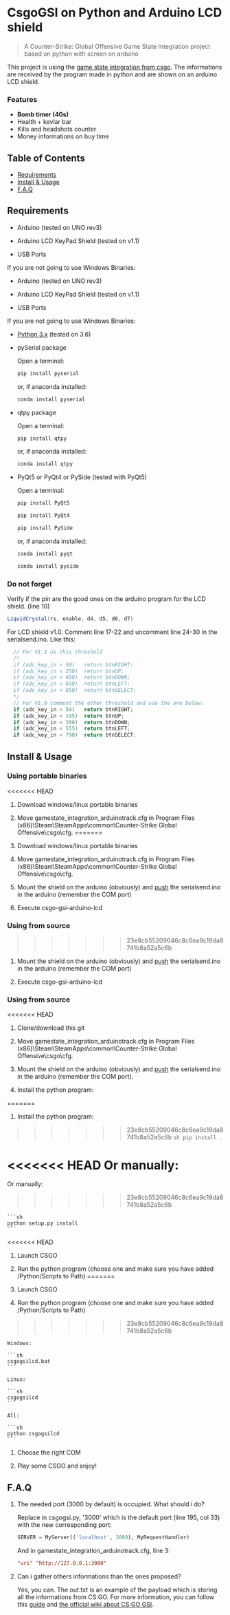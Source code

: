 # CsgoGSI on Python and Arduino LCD shield

> A Counter-Strike: Global Offensive Game State Integration project based on python with screen on arduino

This project is using the [game state integration from csgo](https://developer.valvesoftware.com/wiki/Counter-Strike:_Global_Offensive_Game_State_Integration).
The informations are received by the program made in python and are shown on an arduino LCD shield.

### Features

-   **Bomb timer (40s)**
-   Health + kevlar bar
-   Kills and headshots counter
-   Money informations on buy time

## Table of Contents

-   [Requirements](#requirements)
-   [Install & Usage](#install--usage)
-   [F.A.Q](#faq)

## Requirements
- Arduino (tested on UNO rev3)

- Arduino LCD KeyPad Shield (tested on v1.1)

- USB Ports

If you are not going to use Windows Binaries:

-   Arduino (tested on UNO rev3)

-   Arduino LCD KeyPad Shield (tested on v1.1)

-   USB Ports

If you are not going to use Windows Binaries:

-   [Python 3.x](https://www.python.org/downloads/) (tested on 3.6)

-   pySerial package

    Open a terminal:

    ```sh
    pip install pyserial
    ```

    or, if anaconda installed:

    ```sh
    conda install pyserial
    ```

-   qtpy package

    Open a terminal:

    ```sh
    pip install qtpy
    ```

    or, if anaconda installed:

    ```sh
    conda install qtpy
    ```

-   PyQt5 or PyQt4 or PySide (tested with PyQt5)

    Open a terminal:

    ```sh
    pip install PyQt5
    ```

    ```sh
    pip install PyQt4
    ```

    ```sh
    pip install PySide
    ```

    or, if anaconda installed:

    ```sh
    conda install pyqt
    ```

    ```sh
    conda install pyside
    ```

### Do not forget

Verify if the pin are the good ones on the arduino program for the LCD shield. (line 10)

```cs
LiquidCrystal(rs, enable, d4, d5, d6, d7)
```

For LCD shield v1.0. Comment line 17-22 and uncomment line 24-30 in the serialsend.ino. Like this:

```cs
  // For V1.1 us this threshold
  /*
  if (adc_key_in < 50)   return btnRIGHT;
  if (adc_key_in < 250)  return btnUP;
  if (adc_key_in < 450)  return btnDOWN;
  if (adc_key_in < 650)  return btnLEFT;
  if (adc_key_in < 850)  return btnSELECT;
  */
  // For V1.0 comment the other threshold and use the one below:
  if (adc_key_in < 50)   return btnRIGHT;
  if (adc_key_in < 195)  return btnUP;
  if (adc_key_in < 380)  return btnDOWN;
  if (adc_key_in < 555)  return btnLEFT;
  if (adc_key_in < 790)  return btnSELECT;
```

## Install & Usage

### Using portable binaries
<<<<<<< HEAD

1.  Download windows/linux portable binaries

1.  Move gamestate_integration_arduinotrack.cfg in Program Files (x86)\Steam\SteamApps\common\Counter-Strike Global Offensive\csgo\cfg.
=======

1. Download windows/linux portable binaries

1. Move gamestate_integration_arduinotrack.cfg in Program Files (x86)\Steam\SteamApps\common\Counter-Strike Global Offensive\csgo\cfg.

1. Mount the shield on the arduino (obviously) and [push](https://www.arduino.cc/en/main/howto) the serialsend.ino in the arduino (remember the COM port)

1. Execute csgo-gsi-arduino-lcd

### Using from source
>>>>>>> 23e8cb55209046c8c6ea9c19da8741b8a52a5c6b

1.  Mount the shield on the arduino (obviously) and [push](https://www.arduino.cc/en/main/howto) the serialsend.ino in the arduino (remember the COM port)

1.  Execute csgo-gsi-arduino-lcd

### Using from source

<<<<<<< HEAD
1.  Clone/download this git

1.  Move gamestate_integration_arduinotrack.cfg in Program Files (x86)\Steam\SteamApps\common\Counter-Strike Global Offensive\csgo\cfg.

1.  Mount the shield on the arduino (obviously) and [push](https://www.arduino.cc/en/main/howto) the serialsend.ino in the arduino (remember the COM port).

1.  Install the python program:

=======
1. Install the python program:

>>>>>>> 23e8cb55209046c8c6ea9c19da8741b8a52a5c6b
    ```sh
    pip install .
    ```

<<<<<<< HEAD
    Or manually:
=======
  Or manually:
>>>>>>> 23e8cb55209046c8c6ea9c19da8741b8a52a5c6b

    ```sh
    python setup.py install
    ```

<<<<<<< HEAD
1.  Launch CSGO

1.  Run the python program (choose one and make sure you have added /Python/Scripts to Path)
=======
1. Launch CSGO

1. Run the python program (choose one and make sure you have added /Python/Scripts to Path)
>>>>>>> 23e8cb55209046c8c6ea9c19da8741b8a52a5c6b

    Windows:

    ```sh
    csgogsilcd.bat
    ```

    Linux:

    ```sh
    csgogsilcd
    ```

    All:

    ```sh
    python csgogsilcd
    ```

1.  Choose the right COM

1.  Play some CSGO and enjoy!

## F.A.Q

1.  The needed port (3000 by default) is occupied. What should i do?

    Replace in csgogsi.py, '3000' which is the default port (line 195, col 33) with the new corresponding port:

    ```python
    SERVER = MyServer(('localhost', 3000), MyRequestHandler)
    ```

    And in gamestate_integration_arduinotrack.cfg, line 3:
    ```cfg
    "uri" "http://127.0.0.1:3000"
    ```

1.  Can i gather others informations than the ones proposed?

    Yes, you can. The out.txt is an example of the payload which is storing all the informations from CS:GO. For more information, you can follow this [guide](https://github.com/tsuriga/csgo-gsi-qsguide) and [the official wiki about CS:GO GSI](https://developer.valvesoftware.com/wiki/Counter-Strike:_Global_Offensive_Game_State_Integration).
